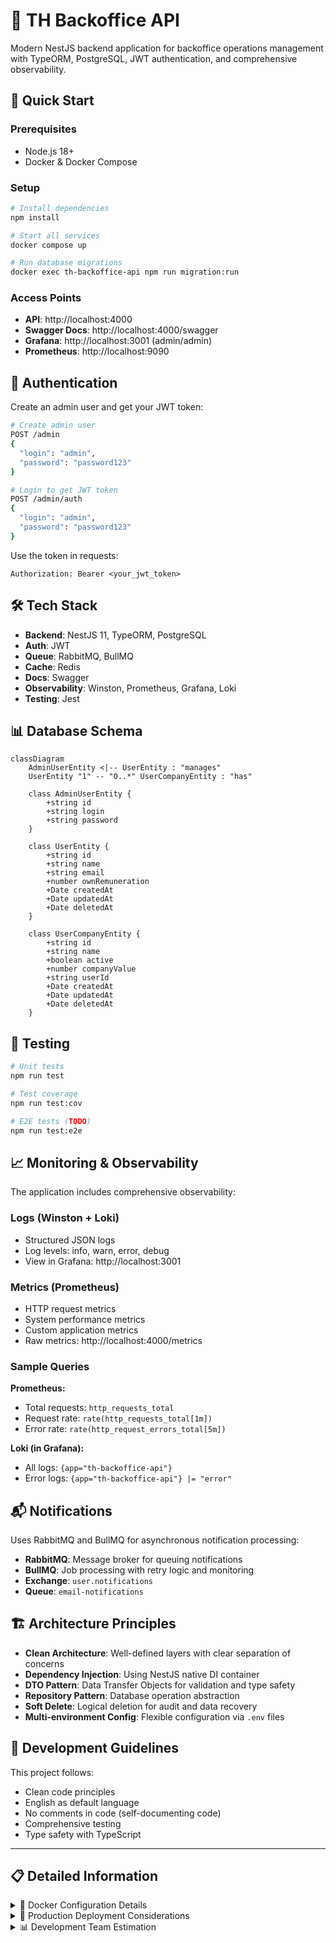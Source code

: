 # 🚀 TH Backoffice API

Modern NestJS backend application for backoffice operations management with TypeORM, PostgreSQL, JWT authentication, and comprehensive observability.

## 🚀 Quick Start

### Prerequisites
- Node.js 18+
- Docker & Docker Compose

### Setup
```bash
# Install dependencies
npm install

# Start all services
docker compose up

# Run database migrations
docker exec th-backoffice-api npm run migration:run
```

### Access Points
- **API**: http://localhost:4000
- **Swagger Docs**: http://localhost:4000/swagger
- **Grafana**: http://localhost:3001 (admin/admin)
- **Prometheus**: http://localhost:9090

## 🔑 Authentication

Create an admin user and get your JWT token:

```bash
# Create admin user
POST /admin
{
  "login": "admin",
  "password": "password123"
}

# Login to get JWT token
POST /admin/auth
{
  "login": "admin", 
  "password": "password123"
}
```

Use the token in requests:
```
Authorization: Bearer <your_jwt_token>
```

## 🛠️ Tech Stack

- **Backend**: NestJS 11, TypeORM, PostgreSQL
- **Auth**: JWT
- **Queue**: RabbitMQ, BullMQ
- **Cache**: Redis
- **Docs**: Swagger
- **Observability**: Winston, Prometheus, Grafana, Loki
- **Testing**: Jest

## 📊 Database Schema

```mermaid
classDiagram
    AdminUserEntity <|-- UserEntity : "manages"
    UserEntity "1" -- "0..*" UserCompanyEntity : "has"

    class AdminUserEntity {
        +string id
        +string login
        +string password
    }

    class UserEntity {
        +string id
        +string name
        +string email
        +number ownRemuneration
        +Date createdAt
        +Date updatedAt
        +Date deletedAt
    }

    class UserCompanyEntity {
        +string id
        +string name
        +boolean active
        +number companyValue
        +string userId
        +Date createdAt
        +Date updatedAt
        +Date deletedAt
    }
```

## 🧪 Testing

```bash
# Unit tests
npm run test

# Test coverage
npm run test:cov

# E2E tests (TODO)
npm run test:e2e
```

## 📈 Monitoring & Observability

The application includes comprehensive observability:

### Logs (Winston + Loki)
- Structured JSON logs
- Log levels: info, warn, error, debug
- View in Grafana: http://localhost:3001

### Metrics (Prometheus)
- HTTP request metrics
- System performance metrics
- Custom application metrics
- Raw metrics: http://localhost:4000/metrics

### Sample Queries

**Prometheus:**
- Total requests: `http_requests_total`
- Request rate: `rate(http_requests_total[1m])`
- Error rate: `rate(http_request_errors_total[5m])`

**Loki (in Grafana):**
- All logs: `{app="th-backoffice-api"}`
- Error logs: `{app="th-backoffice-api"} |= "error"`

## 📬 Notifications

Uses RabbitMQ and BullMQ for asynchronous notification processing:

- **RabbitMQ**: Message broker for queuing notifications
- **BullMQ**: Job processing with retry logic and monitoring
- **Exchange**: `user.notifications`
- **Queue**: `email-notifications`

## 🏗️ Architecture Principles

- **Clean Architecture**: Well-defined layers with clear separation of concerns
- **Dependency Injection**: Using NestJS native DI container
- **DTO Pattern**: Data Transfer Objects for validation and type safety
- **Repository Pattern**: Database operation abstraction
- **Soft Delete**: Logical deletion for audit and data recovery
- **Multi-environment Config**: Flexible configuration via `.env` files

## 📝 Development Guidelines

This project follows:
- Clean code principles
- English as default language
- No comments in code (self-documenting code)
- Comprehensive testing
- Type safety with TypeScript

---

## 📋 Detailed Information

<details>
<summary>🐳 Docker Configuration Details</summary>

The Docker setup includes:
- Application container
- PostgreSQL database
- Redis cache
- RabbitMQ message broker
- Prometheus metrics collection
- Grafana visualization
- Loki log aggregation

All services are orchestrated via `docker-compose.yml` for easy development and deployment.

</details>

<details>
<summary>🚀 Production Deployment Considerations</summary>

For production deployment:
- Use environment-specific configuration files
- Set up proper secrets management
- Configure load balancing
- Set up backup strategies for PostgreSQL
- Monitor resource usage and scale accordingly
- Set up alerting rules in Prometheus

</details>

<details>
<summary>📊 Development Team Estimation</summary>

### Time Estimate for Admin Panel Development

**MVP Phase**: 2-3 months  
**Complete Development**: +3-6 months  
**Refinement & Stabilization**: +2-3 months  
**Total**: 7-12 months

### Team Structure

- **1 Tech Lead**: Architecture and technical decisions (4-5+ years experience)
- **1 Senior Developer**: Complex implementations and mentoring (4+ years experience)  
- **2 Junior/Mid Developers**: Feature implementation and growth (1-3 years experience)

This structure ensures knowledge sharing and continuous learning while maintaining code quality and consistency.

</details>
